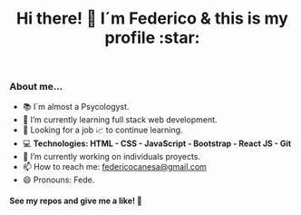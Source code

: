 <h1 align="center"> Hi there! 👋 I´m  Federico & this is my profile :star: </h1></br>


<h3> About me... </h3>

- :books: I´m almost a Psycologyst.
- 🌱 I’m currently learning full stack web development.
- :mag_right: Looking for a job :chart_with_upwards_trend: to continue learning. 
- :computer: **Technologies: HTML - CSS - JavaScript - Bootstrap - React JS - Git**
- 🔭 I’m currently working on individuals proyects. 
- 📫 How to reach me: federicocanesa@gmail.com
- 😄 Pronouns: Fede.


**<h4> See my repos and give me a like! :wave: </h4>**
